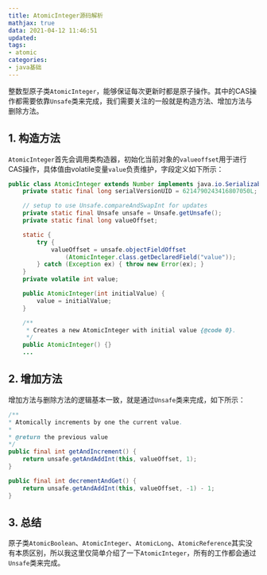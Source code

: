 ```yaml
---
title: AtomicInteger源码解析
mathjax: true
data: 2021-04-12 11:46:51
updated:
tags:
- atomic
categories:
- java基础
---
```


整数型原子类`AtomicInteger`，能够保证每次更新时都是原子操作。其中的CAS操作都需要依靠`Unsafe`类来完成，我们需要关注的一般就是构造方法、增加方法与删除方法。

## 1. 构造方法

`AtomicInteger`首先会调用类构造器，初始化当前对象的`valueoffset`用于进行CAS操作，具体值由volatile变量`value`负责维护，字段定义如下所示：

``` java
public class AtomicInteger extends Number implements java.io.Serializable {
    private static final long serialVersionUID = 6214790243416807050L;

    // setup to use Unsafe.compareAndSwapInt for updates
    private static final Unsafe unsafe = Unsafe.getUnsafe();
    private static final long valueOffset;

    static {
        try {
            valueOffset = unsafe.objectFieldOffset
                (AtomicInteger.class.getDeclaredField("value"));
        } catch (Exception ex) { throw new Error(ex); }
    }
    private volatile int value;

    public AtomicInteger(int initialValue) {
        value = initialValue;
    }

    /**
     * Creates a new AtomicInteger with initial value {@code 0}.
     */
    public AtomicInteger() {}
    ...
```

## 2. 增加方法

增加方法与删除方法的逻辑基本一致，就是通过`Unsafe`类来完成，如下所示：

``` java
/**
* Atomically increments by one the current value.
*
* @return the previous value
*/
public final int getAndIncrement() {
    return unsafe.getAndAddInt(this, valueOffset, 1);
}

public final int decrementAndGet() {
    return unsafe.getAndAddInt(this, valueOffset, -1) - 1;
}
```

## 3. 总结

原子类`AtomicBoolean`、`AtomicInteger`、`AtomicLong`、`AtomicReference`其实没有本质区别，所以我这里仅简单介绍了一下`AtomicInteger`，所有的工作都会通过`Unsafe`类来完成。